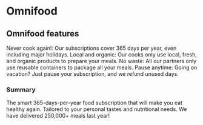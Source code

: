 # Omnifood

## Omnifood features

Never cook again!: Our subscriptions cover 365 days per year, even including major holidays.
Local and organic: Our cooks only use local, fresh, and organic products to prepare your meals.
No waste: All our partners only use reusable containers to package all your meals.
Pause anytime: Going on vacation? Just pause your subscription, and we refund unused days.

### Summary

The smart 365-days-per-year food subscription that will make you eat healthy again. Tailored to your personal tastes and nutritional needs. We have delivered 250,000+ meals last year!
